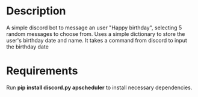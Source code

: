 # Description
A simple discord bot to message an user "Happy birthday", selecting 5 random messages to choose from. Uses a simple dictionary to store the user's birthday date and name. It takes a command from discord to input the birthday date

# Requirements

Run **pip install discord.py apscheduler** to install necessary dependencies. 



